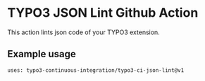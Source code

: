 # TYPO3 JSON Lint Github Action

This action lints json code of your TYPO3 extension.

## Example usage

```
uses: typo3-continuous-integration/typo3-ci-json-lint@v1
```
